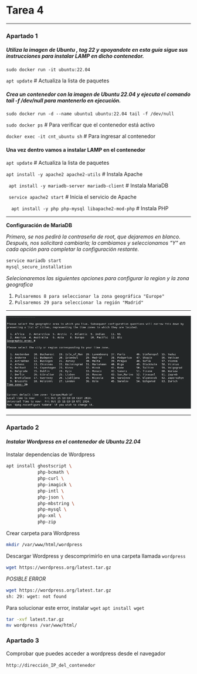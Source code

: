 # Tarea 4

---
### **Apartado 1**
#### ***Utiliza la imagen de Ubuntu , tag 22 y apoyandote en esta guía sigue sus instrucciones para instalar LAMP en dicho contenedor.***

`sudo docker run -it ubuntu:22.04`

`apt update` # Actualiza la lista de paquetes


#### ***Crea un contenedor con la imagen de Ubuntu 22.04 y ejecuta el comando tail -f /dev/null para mantenerlo en ejecución.***

`sudo docker run -d --name ubuntu1 ubuntu:22.04 tail -f /dev/null` 

`sudo docker ps` # Para verificar que el contenedor está activo

`docker exec -it cnt_ubuntu sh` # Para ingresar al contenedor

#### Una vez dentro vamos a instalar LAMP en el contenedor

`apt update` # Actualiza la lista de paquetes

`apt install -y apache2 apache2-utils` # Instala Apache

` apt install -y mariadb-server mariadb-client` # Instala MariaDB


` service apache2 start` # Inicia el servicio de Apache


`  apt install -y php php-mysql libapache2-mod-php` # Instala PHP

---
**Configuración de MariaDB**

*Primero, se nos pedirá la contraseña de root, que dejaremos en blanco. Después, nos solicitará cambiarla; la cambiamos y seleccionamos "Y" en cada opción para completar la configuración restante.*

``` bash
service mariadb start
mysql_secure_installation
 ```

*Selecionaremos las siguientes opciones para configurar la region y la zona geografica*

1. `Pulsaremos 8 para seleccionar la zona geográfica "Europe"`
2. `Pulsaremos 29 para seleccionar la región "Madrid"`

---
![MariaDB](IMG/MariaDB.png)

---
### **Apartado 2**

#### ***Instalar Wordpress en el contenedor de Ubuntu 22.04***

Instalar dependencias de Wordpress
``` bash
apt install ghostscript \
            php-bcmath \
            php-curl \
            php-imagick \
            php-intl \
            php-json \
            php-mbstring \
            php-mysql \
            php-xml \
            php-zip
```

Crear carpeta para Wordpress
``` bash
mkdir /var/www/html/wordpress
```

Descargar Wordpress y descomprimirlo en una carpeta llamada `wordpress`
``` bash
wget https://wordpress.org/latest.tar.gz
```
*POSIBLE ERROR*
``` bash
wget https://wordpress.org/latest.tar.gz
sh: 29: wget: not found
```
Para solucionar este error, instalar `wget`
`apt install wget`

``` bash
tar -xvf latest.tar.gz
mv wordpress /var/www/html/
```

### **Apartado 3**

Comprobar que puedes acceder a wordpress desde el navegador

`http://dirección_IP_del_contenedor`







